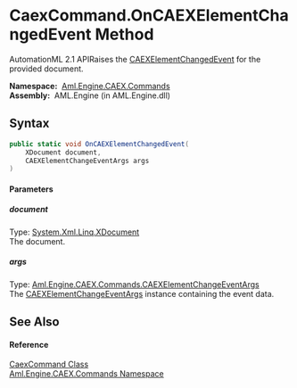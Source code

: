 CaexCommand.OnCAEXElementChangedEvent Method
============================================
AutomationML 2.1 APIRaises the [CAEXElementChangedEvent][1] for the provided document.

  **Namespace:**  [Aml.Engine.CAEX.Commands][2]  
  **Assembly:**  AML.Engine (in AML.Engine.dll)

Syntax
------

```csharp
public static void OnCAEXElementChangedEvent(
	XDocument document,
	CAEXElementChangeEventArgs args
)
```

#### Parameters

##### *document*
Type: [System.Xml.Linq.XDocument][3]  
The document.

##### *args*
Type: [Aml.Engine.CAEX.Commands.CAEXElementChangeEventArgs][4]  
The [CAEXElementChangeEventArgs][4] instance containing the event data.


See Also
--------

#### Reference
[CaexCommand Class][5]  
[Aml.Engine.CAEX.Commands Namespace][2]  

[1]: CAEXElementChangedEvent.md
[2]: ../README.md
[3]: https://docs.microsoft.com/dotnet/api/system.xml.linq.xdocument
[4]: ../CAEXElementChangeEventArgs/README.md
[5]: README.md
[6]: https://www.automationml.org
[7]: ../../icons/logoShade.png